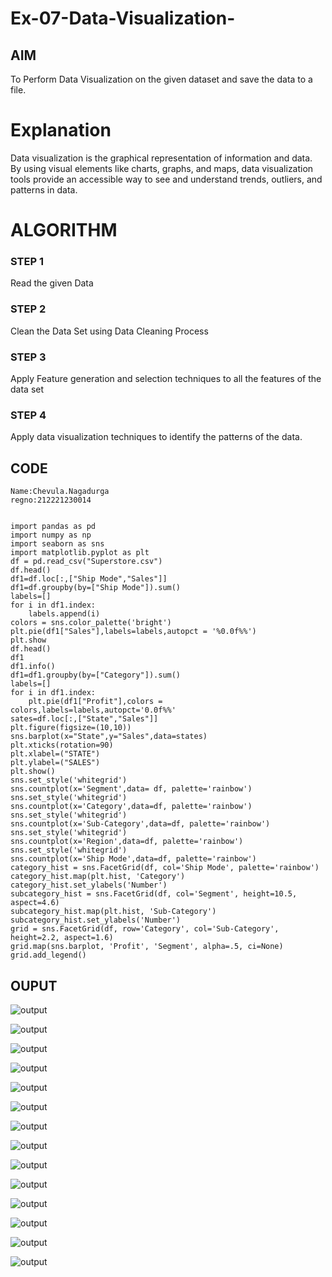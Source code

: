 # Ex-07-Data-Visualization-

## AIM
To Perform Data Visualization on the given dataset and save the data to a file. 

# Explanation
Data visualization is the graphical representation of information and data. By using visual elements like charts, graphs, and maps, data visualization tools provide an accessible way to see and understand trends, outliers, and patterns in data.

# ALGORITHM
### STEP 1
Read the given Data
### STEP 2
Clean the Data Set using Data Cleaning Process
### STEP 3
Apply Feature generation and selection techniques to all the features of the data set
### STEP 4
Apply data visualization techniques to identify the patterns of the data.


## CODE

```
Name:Chevula.Nagadurga
regno:212221230014


import pandas as pd
import numpy as np
import seaborn as sns
import matplotlib.pyplot as plt
df = pd.read_csv("Superstore.csv")
df.head()
df1=df.loc[:,["Ship Mode","Sales"]]
df1=df.groupby(by=["Ship Mode"]).sum()
labels=[]
for i in df1.index:
    labels.append(i)
colors = sns.color_palette('bright')
plt.pie(df1["Sales"],labels=labels,autopct = '%0.0f%%')
plt.show
df.head()
df1
df1.info()
df1=df1.groupby(by=["Category"]).sum()
labels=[]
for i in df1.index:
    plt.pie(df1["Profit"],colors = colors,labels=labels,autopct='0.0f%%'
sates=df.loc[:,["State","Sales"]]
plt.figure(figsize=(10,10))
sns.barplot(x="State",y="Sales",data=states)
plt.xticks(rotation=90)
plt.xlabel=("STATE")
plt.ylabel=("SALES")
plt.show()
sns.set_style('whitegrid')
sns.countplot(x='Segment',data= df, palette='rainbow')
sns.set_style('whitegrid')
sns.countplot(x='Category',data=df, palette='rainbow')
sns.set_style('whitegrid')
sns.countplot(x='Sub-Category',data=df, palette='rainbow')
sns.set_style('whitegrid')
sns.countplot(x='Region',data=df, palette='rainbow')
sns.set_style('whitegrid')
sns.countplot(x='Ship Mode',data=df, palette='rainbow')
category_hist = sns.FacetGrid(df, col='Ship Mode', palette='rainbow')
category_hist.map(plt.hist, 'Category')
category_hist.set_ylabels('Number')
subcategory_hist = sns.FacetGrid(df, col='Segment', height=10.5, aspect=4.6)
subcategory_hist.map(plt.hist, 'Sub-Category')
subcategory_hist.set_ylabels('Number')
grid = sns.FacetGrid(df, row='Category', col='Sub-Category', height=2.2, aspect=1.6)
grid.map(sns.barplot, 'Profit', 'Segment', alpha=.5, ci=None)
grid.add_legend()

```

## OUPUT
![output](./7.1.png)

![output](./7.2.png)


![output](./7.3.png)


![output](./7.4.png)


![output](./7.5.png)


![output](./7.6.png)


![output](./7.7.png)


![output](./7.8.png)


![output](./7.9.png)


![output](./7.10.png)


![output](./7.11.png)


![output](./7.12.png)


![output](./7.13.png)


![output](./7.14.png)

